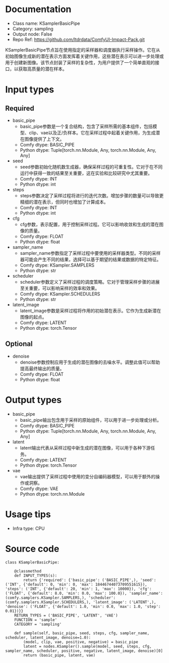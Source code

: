 # Documentation
- Class name: KSamplerBasicPipe
- Category: sampling
- Output node: False
- Repo Ref: https://github.com/ltdrdata/ComfyUI-Impact-Pack.git

KSamplerBasicPipe节点旨在使用指定的采样器和调度器执行采样操作。它在从初始图像生成新的潜在表示方面发挥着关键作用，这些潜在表示可以进一步处理或用于创建新图像。该节点封装了采样的复杂性，为用户提供了一个简单直观的接口，以获取高质量的潜在样本。

# Input types
## Required
- basic_pipe
    - basic_pipe参数是一个复合结构，包含了采样所需的基本组件，包括模型、clip、vae以及正/负样本。它在采样过程中起着关键作用，为生成潜在图像提供了上下文。
    - Comfy dtype: BASIC_PIPE
    - Python dtype: Tuple[torch.nn.Module, Any, torch.nn.Module, Any, Any]
- seed
    - seed参数初始化随机数生成器，确保采样过程的可重复性。它对于在不同运行中获得一致的结果至关重要，这在实验和比较研究中尤其重要。
    - Comfy dtype: INT
    - Python dtype: int
- steps
    - steps参数决定了采样过程将进行的迭代次数。增加步骤的数量可以导致更精细的潜在表示，但同时也增加了计算成本。
    - Comfy dtype: INT
    - Python dtype: int
- cfg
    - cfg参数，表示配置，用于控制采样过程。它可以影响收敛和生成的潜在图像的质量。
    - Comfy dtype: FLOAT
    - Python dtype: float
- sampler_name
    - sampler_name参数指定了采样过程中要使用的采样器类型。不同的采样器可能会产生不同的结果，选择可以基于期望的结果或数据的特定特征。
    - Comfy dtype: KSampler.SAMPLERS
    - Python dtype: str
- scheduler
    - scheduler参数定义了采样过程的调度策略。它对于管理采样步骤的进展至关重要，可以影响采样的效率和效果。
    - Comfy dtype: KSampler.SCHEDULERS
    - Python dtype: str
- latent_image
    - latent_image参数是采样过程将作用的初始潜在表示。它作为生成新潜在图像的起点。
    - Comfy dtype: LATENT
    - Python dtype: torch.Tensor
## Optional
- denoise
    - denoise参数控制应用于生成的潜在图像的去噪水平。调整此值可以帮助提高最终输出的质量。
    - Comfy dtype: FLOAT
    - Python dtype: float

# Output types
- basic_pipe
    - basic_pipe输出包含用于采样的原始组件，可以用于进一步处理或分析。
    - Comfy dtype: BASIC_PIPE
    - Python dtype: Tuple[torch.nn.Module, Any, torch.nn.Module, Any, Any]
- latent
    - latent输出代表从采样过程中新生成的潜在图像，可以用于各种下游任务。
    - Comfy dtype: LATENT
    - Python dtype: torch.Tensor
- vae
    - vae输出提供了采样过程中使用的变分自编码器模型，可以用于额外的操作或洞察。
    - Comfy dtype: VAE
    - Python dtype: torch.nn.Module

# Usage tips
- Infra type: CPU

# Source code
```
class KSamplerBasicPipe:

    @classmethod
    def INPUT_TYPES(s):
        return {'required': {'basic_pipe': ('BASIC_PIPE',), 'seed': ('INT', {'default': 0, 'min': 0, 'max': 18446744073709551615}), 'steps': ('INT', {'default': 20, 'min': 1, 'max': 10000}), 'cfg': ('FLOAT', {'default': 8.0, 'min': 0.0, 'max': 100.0}), 'sampler_name': (comfy.samplers.KSampler.SAMPLERS,), 'scheduler': (comfy.samplers.KSampler.SCHEDULERS,), 'latent_image': ('LATENT',), 'denoise': ('FLOAT', {'default': 1.0, 'min': 0.0, 'max': 1.0, 'step': 0.01})}}
    RETURN_TYPES = ('BASIC_PIPE', 'LATENT', 'VAE')
    FUNCTION = 'sample'
    CATEGORY = 'sampling'

    def sample(self, basic_pipe, seed, steps, cfg, sampler_name, scheduler, latent_image, denoise=1.0):
        (model, clip, vae, positive, negative) = basic_pipe
        latent = nodes.KSampler().sample(model, seed, steps, cfg, sampler_name, scheduler, positive, negative, latent_image, denoise)[0]
        return (basic_pipe, latent, vae)
```